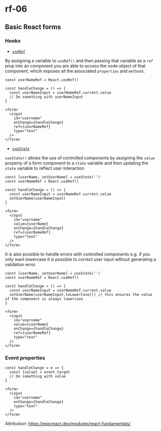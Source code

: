 # rf-06

## Basic React forms

### Hooks

- [`useRef`](https://reactjs.org/docs/hooks-reference.html#useref)

By assigning a variable to `useRef()` and then passing that variable as a `ref` prop into an component you are able to access the node object of that component, whcih exposes all the associated `properties` and `methods`.

```
const userNameRef = React.useRef()

const handleChange = () => {
  const userNameInput = userNameRef.current.value
  // Do something with userNameInput
}

<form>
  <input
    id="username"
    onChange={handleChange}
    ref={userNameRef}
    type="text"
  />
</form>
```

- [`useState`](https://reactjs.org/docs/hooks-state.html)

`useState()` allows the use of controlled components by assigning the `value` property of a form component to a `state` variable and then updating the `state` variable to reflect user interaction

```
const [userName, setUserName] = useState('')
const userNameRef = React.useRef()

const handleChange = () => {
  const userNameInput = userNameRef.current.value
  setUserName(userNameInput)
}

<form>
  <input
    id="username"
    value={userName}
    onChange={handleChange}
    ref={userNameRef}
    type="text"
  />
</form>
```

It is also possible to handle errors with controlled components e.g. if you only want lowercase it is possible to correct user input without generating a validation error.

```
const [userName, setUserName] = useState('')
const userNameRef = React.useRef()

const handleChange = () => {
  const userNameInput = userNameRef.current.value
  setUserName(userNameInput.toLowerCase()) // this ensures the value of the component is always lowercase
}

<form>
  <input
    id="username"
    value={userName}
    onChange={handleChange}
    ref={userNameRef}
    type="text"
  />
</form>
```

### Event properties

```
const handleChange = e => {
  const {value} = event.target
  // Do something with value
}

<form>
  <input
    id="username"
    onChange={handleChange}
    type="text"
  />
</form>
```

Attribution: https://epicreact.dev/modules/react-fundamentals/
